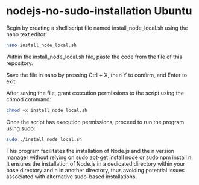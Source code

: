 # nodejs-no-sudo-installation Ubuntu

Begin by creating a shell script file named install_node_local.sh using the nano text editor:

```bash
nano install_node_local.sh
```

Within the install_node_local.sh file, paste the code from the file of this repository.

Save the file in nano by pressing Ctrl + X, then Y to confirm, and Enter to exit

After saving the file, grant execution permissions to the script using the chmod command:

```bash
chmod +x install_node_local.sh
```

Once the script has execution permissions, proceed to run the program using sudo:

```bash
sudo ./install_node_local.sh
```

This program facilitates the installation of Node.js and the n version manager without relying on sudo apt-get install node or sudo npm install n. It ensures the installation of Node.js in a dedicated directory within your base directory and n in another directory, thus avoiding potential issues associated with alternative sudo-based installations.
